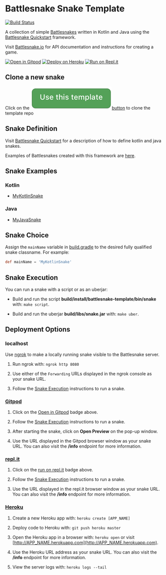# Battlesnake Snake Template

[![Build Status](https://travis-ci.org/pambrose/battlesnake-template.svg?branch=master)](https://travis-ci.org/pambrose/battlesnake-template)


A collection of simple [Battlesnakes](http://battlesnake.io) written in Kotlin and Java using 
the [Battlesnake Quickstart](https://github.com/pambrose/battlesnake-quickstart) framework.

Visit [Battlesnake.io](https://docs.battlesnake.io) for API documentation and instructions for creating a game.

[![Open in Gitpod](https://gitpod.io/button/open-in-gitpod.svg)](https://gitpod.io/#https://github.com/pambrose/battlesnake-template)
[![Deploy on Heroku](https://www.herokucdn.com/deploy/button.png)](https://heroku.com/deploy)
[![Run on Repl.it](https://repl.it/badge/github/pambrose/battlesnake-template)](https://repl.it/github/pambrose/battlesnake-template)

## Clone a new snake

Click on the [![](docs/template_button.png)button](https://github.com/pambrose/battlesnake-template/generate) to 
clone the template repo

## Snake Definition

Visit [Battlesnake Quickstart](https://github.com/pambrose/battlesnake-quickstart) for a description
of how to define kotlin and java snakes.

Examples of Battlesnakes created with this framework are [here](https://github.com/pambrose/battlesnake-examples).

## Snake Examples

### Kotlin
* [MyKotlinSnake](src/main/kotlin/MyKotlinSnake.kt)

### Java
* [MyJavaSnake](src/main/java/MyJavaSnake.java)

## Snake Choice

Assign the `mainName` variable in [build.gradle](./build.gradle#L36) to the desired fully qualified 
snake classname. For example:
```groovy
def mainName = 'MyKotlinSnake'
```

## Snake Execution

You can run a snake with a script or as an uberjar:

* Build and run the script **build/install/battlesnake-template/bin/snake** with: `make script`.

* Build and run the uberjar **build/libs/snake.jar** with: `make uber`.

## Deployment Options

### localhost

Use [ngrok](https://ngrok.com) to make a locally running snake visible to the Battlesnake server.

1) Run ngrok with: `ngrok http 8080`

2) Use either of the `Forwarding` URLs displayed in the ngrok console as your snake URL.
 
3) Follow the [Snake Execution](#snake-execution) instructions to run a snake. 

### [Gitpod](https://gitpod.io)

1) Click on the [Open in Gitpod](https://gitpod.io/#https://github.com/pambrose/battlesnake-template)
badge above.
 
2) Follow the [Snake Execution](#snake-execution) instructions to run a snake. 

3) After starting the snake, click on **Open Preview** on the pop-up window.

4) Use the URL displayed in the Gitpod browser window as your snake URL. You can
also visit the **/info** endpoint for more information.

### [repl.it](https://repl.it)

1) Click on the [run on repl.it](https://repl.it/github/pambrose/battlesnake-template)
badge above.
 
2) Follow the [Snake Execution](#snake-execution) instructions to run a snake. 

3) Use the URL displayed in the repl.it browser window as your snake URL.
You can also visit the **/info** endpoint for more information.

### [Heroku](https://www.heroku.com)

1) Create a new Heroku app with: `heroku create [APP_NAME]`

2) Deploy code to Heroku with: `git push heroku master`

3) Open the Heroku app in a browser with: `heroku open` 
or visit [http://APP_NAME.herokuapp.com](http://APP_NAME.herokuapp.com).

4) Use the Heroku URL address as your snake URL. You can
also visit the **/info** endpoint for more information.

5) View the server logs with: `heroku logs --tail`

